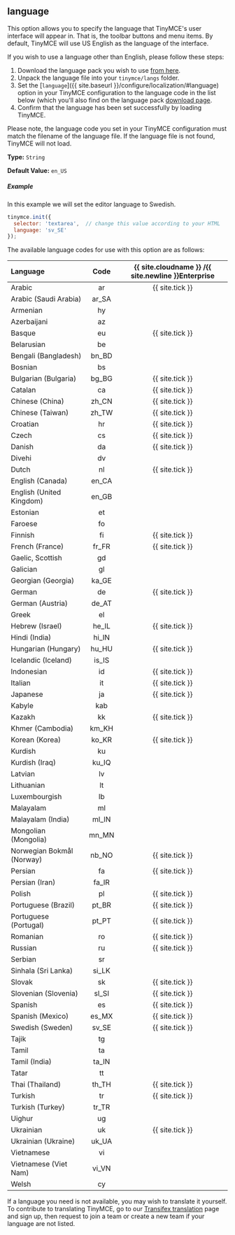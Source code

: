## language

This option allows you to specify the language that TinyMCE's user interface will appear in. That is, the toolbar buttons and menu items. By default, TinyMCE will use US English as the language of the interface.

If you wish to use a language other than English, please follow these steps:

1. Download the language pack you wish to use [from here](https://www.tinymce.com/download/language-packages/).
2. Unpack the language file into your `tinymce/langs` folder.
3. Set the [`language`]({{ site.baseurl }}/configure/localization/#language) option in your TinyMCE configuration to the language code in the list below (which you'll also find on the language pack [download page](https://www.tinymce.com/download/language-packages/).
4. Confirm that the language has been set successfully by loading TinyMCE.

Please note, the language code you set in your TinyMCE configuration must match the filename of the language file. If the language file is not found, TinyMCE will not load.

**Type:** `String`

**Default Value:** `en_US`

##### Example

In this example we will set the editor language to Swedish.

```js
tinymce.init({
  selector: 'textarea',  // change this value according to your HTML
  language: 'sv_SE'
});
```

The available language codes for use with this option are as follows:

| Language                      |  Code   | {{ site.cloudname }} /{{ site.newline }}Enterprise |
| :-----------------------------| :-----: | :------------------------------------------------: |
| Arabic                        | ar      | {{ site.tick }}                                    |
| Arabic (Saudi Arabia)         | ar_SA   |                                                    |
| Armenian                      | hy      |                                                    |
| Azerbaijani                   | az      |                                                    |
| Basque                        | eu      | {{ site.tick }}                                    |
| Belarusian                    | be      |                                                    |
| Bengali (Bangladesh)          | bn_BD   |                                                    |
| Bosnian                       | bs      |                                                    |
| Bulgarian (Bulgaria)          | bg_BG   | {{ site.tick }}                                    |
| Catalan                       | ca      | {{ site.tick }}                                    |
| Chinese (China)               | zh_CN   | {{ site.tick }}                                    |
| Chinese (Taiwan)              | zh_TW   | {{ site.tick }}                                    |
| Croatian                      | hr      | {{ site.tick }}                                    |
| Czech                         | cs      | {{ site.tick }}                                    |
| Danish                        | da      | {{ site.tick }}                                    |
| Divehi                        | dv      |                                                    |
| Dutch                         | nl      | {{ site.tick }}                                    |
| English (Canada)              | en_CA   |                                                    |
| English (United Kingdom)      | en_GB   |                                                    |
| Estonian                      | et      |                                                    |
| Faroese                       | fo      |                                                    |
| Finnish                       | fi      | {{ site.tick }}                                    |
| French (France)               | fr_FR   | {{ site.tick }}                                    |
| Gaelic, Scottish              | gd      |                                                    |
| Galician                      | gl      |                                                    |
| Georgian (Georgia)            | ka_GE   |                                                    |
| German                        | de      | {{ site.tick }}                                    |
| German (Austria)              | de_AT   |                                                    |
| Greek                         | el      |                                                    |
| Hebrew (Israel)               | he_IL   | {{ site.tick }}                                    |
| Hindi (India)                 | hi_IN   |                                                    |
| Hungarian (Hungary)           | hu_HU   | {{ site.tick }}                                    |
| Icelandic (Iceland)           | is_IS   |                                                    |
| Indonesian                    | id      | {{ site.tick }}                                    |
| Italian                       | it      | {{ site.tick }}                                    |
| Japanese                      | ja      | {{ site.tick }}                                    |
| Kabyle                        | kab     |                                                    |
| Kazakh                        | kk      | {{ site.tick }}                                    |
| Khmer (Cambodia)              | km_KH   |                                                    |
| Korean (Korea)                | ko_KR   | {{ site.tick }}                                    |
| Kurdish                       | ku      |                                                    |
| Kurdish (Iraq)                | ku_IQ   |                                                    |
| Latvian                       | lv      |                                                    |
| Lithuanian                    | lt      |                                                    |
| Luxembourgish                 | lb      |                                                    |
| Malayalam                     | ml      |                                                    |
| Malayalam (India)             | ml_IN   |                                                    |
| Mongolian (Mongolia)          | mn_MN   |                                                    |
| Norwegian Bokmål (Norway)     | nb_NO   | {{ site.tick }}                                    |
| Persian                       | fa      | {{ site.tick }}                                    |
| Persian (Iran)                | fa_IR   |                                                    |
| Polish                        | pl      | {{ site.tick }}                                    |
| Portuguese (Brazil)           | pt_BR   | {{ site.tick }}                                    |
| Portuguese (Portugal)         | pt_PT   | {{ site.tick }}                                    |
| Romanian                      | ro      | {{ site.tick }}                                    |
| Russian                       | ru      | {{ site.tick }}                                    |
| Serbian                       | sr      |                                                    |
| Sinhala (Sri Lanka)           | si_LK   |                                                    |
| Slovak                        | sk      | {{ site.tick }}                                    |
| Slovenian (Slovenia)          | sl_SI   | {{ site.tick }}                                    |
| Spanish                       | es      | {{ site.tick }}                                    |
| Spanish (Mexico)              | es_MX   | {{ site.tick }}                                    |
| Swedish (Sweden)              | sv_SE   | {{ site.tick }}                                    |
| Tajik                         | tg      |                                                    |
| Tamil                         | ta      |                                                    |
| Tamil (India)                 | ta_IN   |                                                    |
| Tatar                         | tt      |                                                    |
| Thai (Thailand)               | th_TH   | {{ site.tick }}                                    |
| Turkish                       | tr      | {{ site.tick }}                                    |
| Turkish (Turkey)              | tr_TR   |                                                    |
| Uighur                        | ug      |                                                    |
| Ukrainian                     | uk      | {{ site.tick }}                                    |
| Ukrainian (Ukraine)           | uk_UA   |                                                    |
| Vietnamese                    | vi      |                                                    |
| Vietnamese (Viet Nam)         | vi_VN   |                                                    |
| Welsh                         | cy      |                                                    |

If a language you need is not available, you may wish to translate it yourself. To contribute to translating TinyMCE, go to our [Transifex translation](https://www.transifex.com/projects/p/tinymce/) page and sign up, then request to join a team or create a new team if your language are not listed.
